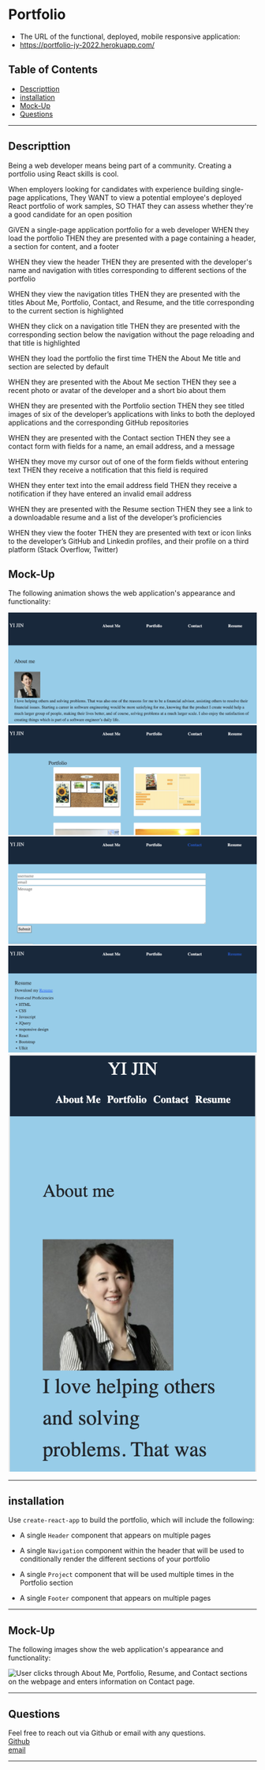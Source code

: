 # Portfolio

- The URL of the functional, deployed, mobile responsive application:
- https://portfolio-jy-2022.herokuapp.com/

## Table of Contents

- [Descripttion](#descripttion)
- [installation](#installation)
- [Mock-Up](#mock-up)
- [Questions](#questions)

---

## Descripttion

Being a web developer means being part of a community. Creating a portfolio using React skills is cool.

When employers looking for candidates with experience building single-page applications, They WANT to view a potential employee's deployed React portfolio of work samples, SO THAT they can assess whether they're a good candidate for an open position

GiVEN a single-page application portfolio for a web developer
WHEN they load the portfolio
THEN they are presented with a page containing a header, a section for content, and a footer

WHEN they view the header
THEN they are presented with the developer's name and navigation with titles corresponding to different sections of the portfolio

WHEN they view the navigation titles
THEN they are presented with the titles About Me, Portfolio, Contact, and Resume, and the title corresponding to the current section is highlighted

WHEN they click on a navigation title
THEN they are presented with the corresponding section below the navigation without the page reloading and that title is highlighted

WHEN they load the portfolio the first time
THEN the About Me title and section are selected by default

WHEN they are presented with the About Me section
THEN they see a recent photo or avatar of the developer and a short bio about them

WHEN they are presented with the Portfolio section
THEN they see titled images of six of the developer’s applications with links to both the deployed applications and the corresponding GitHub repositories

WHEN they are presented with the Contact section
THEN they see a contact form with fields for a name, an email address, and a message

WHEN they move my cursor out of one of the form fields without entering text
THEN they receive a notification that this field is required

WHEN they enter text into the email address field
THEN they receive a notification if they have entered an invalid email address

WHEN they are presented with the Resume section
THEN they see a link to a downloadable resume and a list of the developer’s proficiencies

WHEN they view the footer
THEN they are presented with text or icon links to the developer’s GitHub and Linkedin profiles, and their profile on a third platform (Stack Overflow, Twitter)

## Mock-Up

The following animation shows the web application's appearance and functionality:

![User clicks through About Me, Portfolio, Resume, and Contact sections on the webpage and enters information on Contact page.](./public/1.png)
![User clicks through About Me, Portfolio, Resume, and Contact sections on the webpage and enters information on Contact page.](./public/2.png)
![User clicks through About Me, Portfolio, Resume, and Contact sections on the webpage and enters information on Contact page.](./public/3.png)
![User clicks through About Me, Portfolio, Resume, and Contact sections on the webpage and enters information on Contact page.](./public/4.png)
![Mobile responsive](./public/5.png)

---

## installation

Use `create-react-app` to build the portfolio, which will include the following:

- A single `Header` component that appears on multiple pages

- A single `Navigation` component within the header that will be used to conditionally render the different sections of your portfolio

- A single `Project` component that will be used multiple times in the Portfolio section

- A single `Footer` component that appears on multiple pages

---

## Mock-Up

The following images show the web application's appearance and functionality:

![User clicks through About Me, Portfolio, Resume, and Contact sections on the webpage and enters information on Contact page.](./Assets/20-react-homework-demo-01.gif)

---

## Questions

Feel free to reach out via Github or email with any questions. <br>
[Github](https://github.com/kayjinyi) <br>
[email](mailto:kayjinyi@gmail.com)

---
